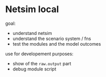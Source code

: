 # Netsim local

goal:
- understand netsim
- understand the scenario system / fns
- test the modules and the model outcomes

use for developement purposes:
- show of the `raw.output` part
- debug module script
